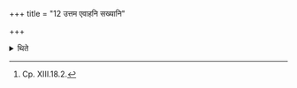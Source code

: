 +++
title = "12 उत्तम एवाहनि सख्यानि"

+++

<details><summary>थिते</summary>

12. On the last day they (sacrificers) release their friendship(-bond)s.[^1]  

[^1]: Cp. XIII.18.2. 
</details>

